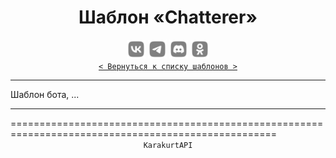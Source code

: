 <div align="center">
    <h1> Шаблон «Chatterer» </h1>
    <img src="../MediaImg/MediaVK-.svg" height="30"/>
    <img src="../MediaImg/MediaTG-.svg" height="30"/>
    <img src="../MediaImg/MediaDC-.svg" height="30"/>
    <img src="../MediaImg/MediaOK-.svg" height="30"/>
    <br>
    <code><a href="../ReadMe.md">< Вернуться к списку шаблонов ></a></code>
    <hr>
</div>

<div align="left">
    Шаблон бота, ...
    <br>
    <hr>
    ====================================================================================================
</div>

<div align="center">
    <code>KarakurtAPI</code>
</div>